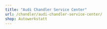 ```yaml
---
title: "Audi Chandler Service Center"
url: /chandler/audi-chandler-service-center/
shop: Autowerkstatt
---
```

